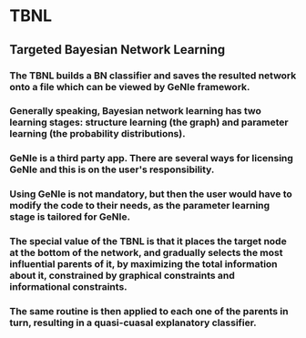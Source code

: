 # TBNL
## Targeted Bayesian Network Learning
### The TBNL builds a BN classifier and saves the resulted network onto a file which can be viewed by GeNIe framework.
### Generally speaking, Bayesian network learning has two learning stages: structure learning (the graph) and parameter learning (the probability distributions).
### GeNIe is a third party app. There are several ways for licensing GeNIe and this is on the user's responsibility.
### Using GeNIe is not mandatory, but then the user would have to modify the code to their needs, as the parameter learning stage is tailored for GeNIe.
### The special value of the TBNL is that it places the target node at the bottom of the network, and gradually selects the most influential parents of it, by maximizing the total information about it, constrained by graphical constraints and informational constraints.
### The same routine is then applied to each one of the parents in turn, resulting in a quasi-cuasal explanatory classifier.

